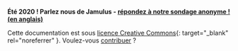 

**Été 2020 ! Parlez nous de Jamulus - [répondez à notre sondage anonyme ! (en anglais)](https://forms.gle/hSSjsxjWj2Pnp5kr7)**


Cette documentation est sous [licence Creative Commons](https://creativecommons.org/licenses/by-sa/4.0/deed.en){: target="_blank" rel="noreferrer" }. Voulez-vous [contribuer](Contribution) ?
